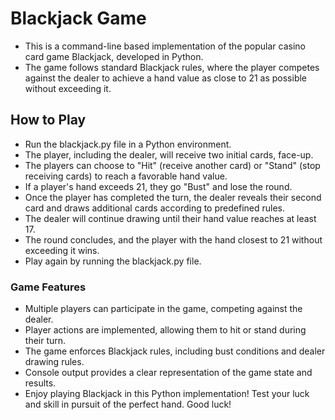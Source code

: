 # Blackjack Game
* This is a command-line based implementation of the popular casino card game Blackjack, developed in Python. 
* The game follows standard Blackjack rules, where the player competes against the dealer to achieve a hand value as close to 21 as possible without exceeding it.

## How to Play
* Run the blackjack.py file in a Python environment.
* The player, including the dealer, will receive two initial cards, face-up.
* The players can choose to "Hit" (receive another card) or "Stand" (stop receiving cards) to reach a favorable hand value.
* If a player's hand exceeds 21, they go "Bust" and lose the round.
* Once the player has completed the turn, the dealer reveals their second card and draws additional cards according to predefined rules.
* The dealer will continue drawing until their hand value reaches at least 17.
* The round concludes, and the player with the hand closest to 21 without exceeding it wins.
* Play again by running the blackjack.py file.

### Game Features
* Multiple players can participate in the game, competing against the dealer.
* Player actions are implemented, allowing them to hit or stand during their turn.
* The game enforces Blackjack rules, including bust conditions and dealer drawing rules.
* Console output provides a clear representation of the game state and results.
* Enjoy playing Blackjack in this Python implementation! Test your luck and skill in pursuit of the perfect hand. Good luck!
